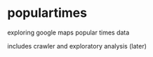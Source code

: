 # populartimes

exploring google maps popular times data

includes crawler and exploratory analysis (later)